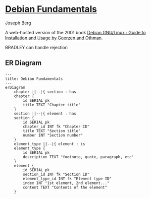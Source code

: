 # [Debian Fundamentals](https://debian-fundamentals.onrender.com/index.html)
Joseph Berg

A web-hosted version of the 2001 book [Debian GNU/Linux : Guide to Installation and Usage by Goerzen and Othman](https://www.gutenberg.org/ebooks/6527).

BRADLEY can handle rejection

## ER Diagram
```mermaid
---
title: Debian Fundamentals
---
erDiagram
    chapter ||--|{ section : has
    chapter {
        id SERIAL pk
        title TEXT "Chapter title"
    }
    section ||--|{ element : has
    section {
        id SERIAL pk
        chapter_id INT fk "Chapter ID"
        title TEXT "Section title"
        number INT "Section number"
    }
    element_type ||--|{ element : is
    element_type {
        id SERIAL pk
        description TEXT "footnote, quote, paragraph, etc"
    }
    element {
        id SERIAL pk
        section_id INT fk "Section ID"
        element_type_id INT fk "Element type ID"
        index INT "1st element, 2nd element..."
        content TEXT "Contents of the element"
    }
